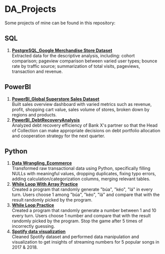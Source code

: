 # DA_Projects
Some projects of mine can be found in this repository:

## SQL
1. [**PostgreSQL_Google Merchandise Store Dataset**](SQL/PostgreSQL_BigQuery_GoogleMerchandiseStore.sql)
<br/>Extracted data for the descriptive analysis, including: cohort comparison; pageview comparison between varied user types; bounce rate by traffic source; summarization of total visits, pageviews, transaction and revenue.

## PowerBI
1. [**PowerBI_Global Superstore Sales Dataset**](PowerBI/PowerBI_GlobalSuperstoreSales.pbix)
<br/>Built sales overview dashboard with varied metrics such as revenue, profit, shopping cart value, sales volume of stores, broken down by regions and products. 
2. [**PowerBI_DebtRecoveryAnalysis**](PowerBI/PowerBI-DebtRecoveryAnalysis.pbix)
<br/>Analyzed debt recovery efficiency of Bank X's partner so that the Head of Collection can make appropriate decisions on debt portfolio allocation and cooperation strategy for the next quarter.

## Python
1. [**Data Wrangling_Ecommerce**](https://github.com/lynguyen-mia/DA_Projects/blob/95ab0777308acf5cf34a04119b344f76124ce4e9/Python/Data%20Wrangling_Ecommerce.ipynb)
<br/>Transformed raw transactional data using Python, specifically filling NULLs with meaningful values, dropping duplicates, fixing typo errors, adding calculation/categorization columns, merging relevant tables. 
2. [**While Loop With Array Practice**](https://github.com/lynguyen-mia/DA_Projects/blob/f5efe034db7e1c611430830ed81f81bdb59ecc6f/Python/While%20loop%20with%20array.ipynb)
<br/>Created a program that randomly generate "búa", "kéo", "lá" in every turn. Users choose 1 among "búa", "kéo", "lá" and compare that with the result randomly picked by the program.
3. [**While Loop Practice**](https://github.com/lynguyen-mia/DA_Projects/blob/2db640ddbac6096f1e9f4f34f4ef045f056937b1/Python/While%20loop.ipynb)
<br/>Created a program that randomly generate a number between 1 and 10 every turn. Users choose 1 number and compare that with the result randomly picked by the program. Stop the game after 5 times of incorrectly guessing.
4. [**Spotify data visualization**](https://github.com/lynguyen-mia/DA_Projects/blob/95ab0777308acf5cf34a04119b344f76124ce4e9/Python/Spotify_visualization.ipynb)
</br>Cleaned Spotify dataset and performed data manipulation and visualization to get insights of streaming numbers for 5 popular songs in 2017 & 2018.
